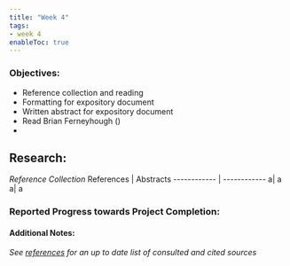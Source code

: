 ```yaml
---
title: "Week 4"
tags:
- week 4
enableToc: true
---
```


### Objectives: 
- Reference collection and reading
- Formatting for expository document
- Written abstract for expository document
- Read Brian Ferneyhough ()
- 

## Research:
_Reference Collection_
References | Abstracts
------------ | ------------
a| a
a| a





### Reported Progress towards Project Completion:


#### Additional Notes:

*See [references](/notes/vault/references.md) for an up to date list of consulted and cited sources*
